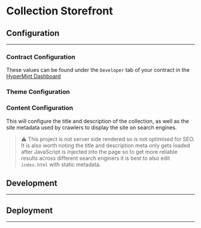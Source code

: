 # Collection Storefront
<!-- TODO: write what the purpose of this repo is -->

## Configuration
---
<!-- TODO: explain why this is configurable and how -->
### Contract Configuration
These values can be found under the `Developer` tab of your contract in the [HyperMint Dashboard](https://app.hypermint.com/)

### Theme Configuration

### Content Configuration
This will configure the title and description of the collection, as well as the site metadata used by crawlers to display the site on search engines.

> ⚠️ This project is not server side rendered so is not optimised for SEO. It is also worth noting the title and description meta only gets loaded after JavaScript is injected into the page so to get more reliable results across different search enginers it is best to also edit `index.html` with static metadata.

## Development
---
<!-- TODO: write steps on how to set this up for development -->

## Deployment
---
<!-- TODO: write steps on how to deploy this (maybe reccomend a provider (netlify?)) -->